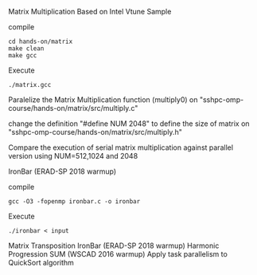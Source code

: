 Matrix Multiplication
Based on Intel Vtune Sample

compile
```
cd hands-on/matrix
make clean 
make gcc
```
Execute
```
./matrix.gcc
```

Paralelize the Matrix Multiplication function (multiply0) on "sshpc-omp-course/hands-on/matrix/src/multiply.c"

change the definition "#define NUM 2048" to define the size of matrix on "sshpc-omp-course/hands-on/matrix/src/multiply.h"

Compare the execution of serial matrix multiplication against parallel version using NUM=512,1024 and 2048



IronBar (ERAD-SP 2018 warmup)

compile
```
gcc -O3 -fopenmp ironbar.c -o ironbar
```
Execute
```
./ironbar < input
```


Matrix Transposition
IronBar (ERAD-SP 2018 warmup)
Harmonic Progression SUM (WSCAD 2016 warmup)​
Apply task parallelism to QuickSort algorithm
